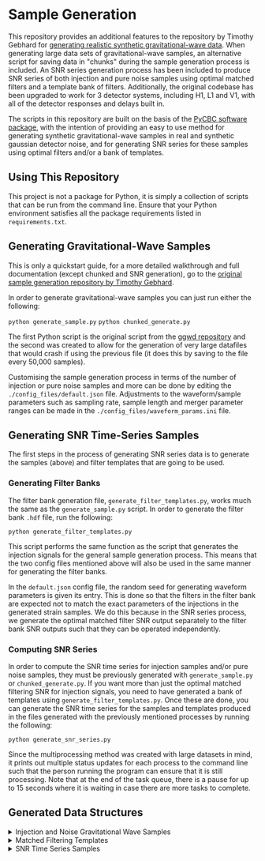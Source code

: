 # Sample Generation

This repository provides an additional features to the repository by Timothy Gebhard for [generating realistic synthetic gravitational-wave data](https://www.github.com/timothygebhard/ggwd/). When generating large data sets of gravitational-wave samples, an alternative script for saving data in "chunks" during the sample generation process is included. An SNR series generation process has been included to produce SNR series of both injection and pure noise samples using optimal matched filters and a template bank of filters. Additionally, the original codebase has been upgraded to work for 3 detector systems, including H1, L1 and V1, with all of the detector responses and delays built in.

The scripts in this repository are built on the basis of the [PyCBC software package](https://www.pycbc.org/), with the intention of providing an easy to use method for generating synthetic gravitational-wave samples in real and synthetic gaussian detector noise, and for generating SNR series for these samples using optimal filters and/or a bank of templates.

## Using This Repository

This project is not a package for Python, it is simply a collection of scripts that can be run from the command line. Ensure that your Python environment satisfies all the package requirements listed in `requirements.txt`.

## Generating Gravitational-Wave Samples

This is only a quickstart guide, for a more detailed walkthrough and full documentation (except chunked and SNR generation), go to the [original sample generation repository by Timothy Gebhard](https://www.github.com/timothygebhard/ggwd/).

In order to generate gravitational-wave samples you can just run either the following:

```python generate_sample.py```
```python chunked_generate.py```

The first Python script is the original script from the [ggwd repository](https://www.github.com/timothygebhard/ggwd/) and the second was created to allow for the generation of very large datafiles that would crash if using the previous file (it does this by saving to the file every 50,000 samples).

Customising the sample generation process in terms of the number of injection or pure noise samples and more can be done by editing the `./config_files/default.json` file. Adjustments to the waveform/sample parameters such as sampling rate, sample length and merger parameter ranges can be made in the `./config_files/waveform_params.ini` file.

## Generating SNR Time-Series Samples

The first steps in the process of generating SNR series data is to generate the samples (above) and filter templates that are going to be used.

### Generating Filter Banks

The filter bank generation file, `generate_filter_templates.py`, works much the same as the `generate_sample.py` script. In order to generate the filter bank `.hdf` file, run the following:

```python generate_filter_templates.py```

This script performs the same function as the script that generates the injection signals for the general sample generation process. This means that the two config files mentioned above will also be used in the same manner for generating the filter banks.

In the `default.json` config file, the random seed for generating waveform parameters is given its entry. This is done so that the filters in the filter bank are expected not to match the exact parameters of the injections in the generated strain samples. We do this because in the SNR series process, we generate the optimal matched filter SNR output separately to the filter bank SNR outputs such that they can be operated independently.

### Computing SNR Series

In order to compute the SNR time series for injection samples and/or pure noise samples, they must be previously generated with `generate_sample.py` or `chunked_generate.py`. If you want more than just the optimal matched filtering SNR for injection signals, you need to have generated a bank of templates using `generate_filter_templates.py`. Once these are done, you can generate the SNR time series for the samples and templates produced in the files generated with the previously mentioned processes by running the following:

```python generate_snr_series.py```

Since the multiprocessing method was created with large datasets in mind, it prints out multiple status updates for each process to the command line such that the person running the program can ensure that it is still processing. Note that at the end of the task queue, there is a pause for up to 15 seconds where it is waiting in case there are more tasks to complete.

## Generated Data Structures

<details>
<summary>Injection and Noise Gravitational Wave Samples</summary>
<br>
  
![alt text](https://github.com/damonbeveridge/samplegen/blob/master/data_structures/generate_sample.JPG "Logo Title Text 1")
![alt text](https://github.com/damonbeveridge/samplegen/blob/master/data_structures/default%20-%20injection_parameters.JPG "Injection Parameters")
![alt text](https://github.com/damonbeveridge/samplegen/blob/master/data_structures/default%20-%20injection_samples.JPG "Injection Samples")
![alt text](https://github.com/damonbeveridge/samplegen/blob/master/data_structures/default%20-%20noise_samples.JPG "Pure Noise Samples")
</details>


<details>
<summary>Matched Filtering Templates</summary>
<br>
  
![alt text](https://github.com/damonbeveridge/samplegen/blob/master/data_structures/generate_filter_templates.JPG "generate_filter_templates.py")
![alt text](https://github.com/damonbeveridge/samplegen/blob/master/data_structures/default_templates%20-%20template_samples.JPG "Template Samples")
![alt text](https://github.com/damonbeveridge/samplegen/blob/master/data_structures/default_templates%20-%20template_parameters.JPG "Template Parameters")
![alt text](https://github.com/damonbeveridge/samplegen/blob/master/data_structures/default_templates%20-%20sample_times.JPG "Template Sample Times")
</details>


<details>
<summary>SNR Time Series Samples</summary>
<br>
  
![alt text](https://github.com/damonbeveridge/samplegen/blob/master/data_structures/generate_snr_series.JPG "generate_snr_series.py")
![alt text](https://github.com/damonbeveridge/samplegen/blob/master/data_structures/default_snrs%20-%20omf_injection_snr_samples.JPG "Injection Sample Optimal SNR Series")
![alt text](https://github.com/damonbeveridge/samplegen/blob/master/data_structures/default_snrs%20-%20template_snr_samples.JPG "Noise and Injection Template SNR Series")
</details>
